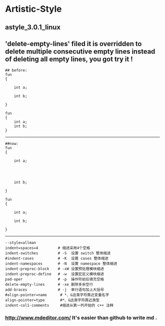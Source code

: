 # Artistic-Style
## astyle_3.0.1_linux 
**'delete-empty-lines'** filed it is overridden to delete multiple consecutive empty lines instead of deleting all empty lines, you got try it !
----------------------------------------------------------------------------------------------
	## before:
	fun
	{
	
		int a;

		int b;
		
	}

	fun
	{
		int a;
		int b;
	}

----------------------------------------------------------------------------------------------
	##now:
	fun
	{
	
		int a;




		int b;
		
	}

	fun
	{
		
		int a;

		int b;
		
	}


-------------------------------
	--style=allman
	indent=spaces=4	        # 缩进采用4个空格
	indent-switches         # -S  设置 switch 整体缩进
	#indent-cases 	        # -K  设置 cases 整体缩进
	indent-namespaces       # -N  设置 namespace 整体缩进
	indent-preproc-block    # -xW 设置预处理模块缩进
	indent-preproc-define 	# -w  设置宏定义模块缩进	
	pad-oper                # -p  操作符前后填充空格
	delete-empty-lines      # -xe 删除多余空行
	add-braces              # -j  单行语句加上大括号
	#align-pointer=name      # *、&这类字符靠近变量名字
	align-pointer=type       #*、&这类字符靠近类型
	indent-col1-comments	 #缩进从第一列开始的 c++ 注释
	
### http://www.mdeditor.com/  It's easier than github to write md .
